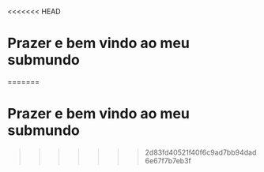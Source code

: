 <<<<<<< HEAD
# Prazer e bem vindo ao meu submundo
=======
# Prazer e bem vindo ao meu submundo
>>>>>>> 2d83fd40521f40f6c9ad7bb94dad6e67f7b7eb3f
